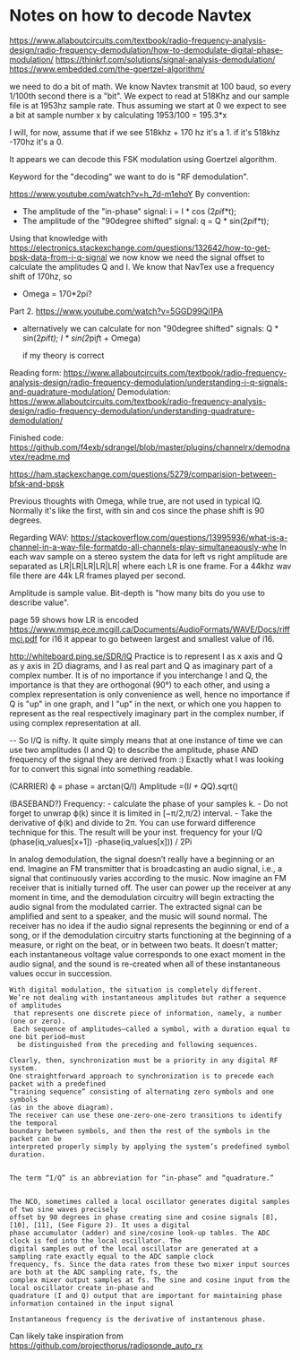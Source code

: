 # Notes on how to decode Navtex
https://www.allaboutcircuits.com/textbook/radio-frequency-analysis-design/radio-frequency-demodulation/how-to-demodulate-digital-phase-modulation/
https://thinkrf.com/solutions/signal-analysis-demodulation/
https://www.embedded.com/the-goertzel-algorithm/

we need to do a bit of math. We know Navtex transmit at 100 baud,
so every 1/100th second there is a "bit". We expect to read at
518Khz and our sample file is at 1953hz sample rate.
Thus assuming we start at 0 we expect to see a bit at
sample number x by calculating 1953/100 = 195.3*x

I will, for now, assume that if we see 518khz + 170 hz it's a 1.
if it's 518khz -170hz it's a 0.

It appears we can decode this FSK modulation using Goertzel algorithm.

Keyword for the "decoding" we want to do is "RF demodulation".

https://www.youtube.com/watch?v=h_7d-m1ehoY
By convention:
- The amplitude of the "in-phase" signal:
    i = I * cos (2*pi*f*t);
- The amplitude of the "90degree shifted" signal:
    q = Q * sin(2*pi*f*t);


Using that knowledge with
https://electronics.stackexchange.com/questions/132642/how-to-get-bpsk-data-from-i-q-signal
we now know we need the signal offset to calculate the amplitudes Q and I.
We know that NavTex use a frequency shift of 170hz, so
- Omega = 170*2pi?

Part 2.
https://www.youtube.com/watch?v=5GGD99Qi1PA

- alternatively we can calculate for non "90degree shifted" signals:
    Q * sin(2*pi*f*t);
    I * sin(2*pi*f*t + Omega)

    if my theory is correct



Reading form: https://www.allaboutcircuits.com/textbook/radio-frequency-analysis-design/radio-frequency-demodulation/understanding-i-q-signals-and-quadrature-modulation/
Demodulation: https://www.allaboutcircuits.com/textbook/radio-frequency-analysis-design/radio-frequency-demodulation/understanding-quadrature-demodulation/

Finished code: https://github.com/f4exb/sdrangel/blob/master/plugins/channelrx/demodnavtex/readme.md

https://ham.stackexchange.com/questions/5279/comparision-between-bfsk-and-bpsk


Previous thoughts with Omega, while true, are not used in typical IQ.
Normally it's like the first, with sin and cos since the phase shift is 90 degrees.

Regarding WAV: https://stackoverflow.com/questions/13995936/what-is-a-channel-in-a-wav-file-formatdo-all-channels-play-simultaneaously-whe
In each wav sample on a stereo system the data for left vs right amplitude
are separated as LR|LR|LR|LR|LR| where each LR is one frame.
For a 44khz wav file there are 44k LR frames played per second.

Amplitude is sample value. Bit-depth is "how many bits do you use to describe value".

page 59 shows how LR is encoded https://www.mmsp.ece.mcgill.ca/Documents/AudioFormats/WAVE/Docs/riffmci.pdf
for i16 it appear to go between largest and smallest value of i16.

http://whiteboard.ping.se/SDR/IQ
Practice is to represent I as x axis and Q as y axis in 2D diagrams, and I as real part and Q as imaginary part of a complex number.
 It is of no importance if you interchange I and Q, the importance is that they are orthogonal (90°) to each other,
  and using a complex representation is only convenience as well,
  hence no importance if Q is "up" in one graph,
  and I "up" in the next, or which one you happen to represent as the real respectively imaginary part in
   the complex number, if using complex representation at all.


-- So I/Q is nifty. It quite simply means that at one instance of time we can use two amplitudes (I and Q)
    to describe the amplitude, phase AND frequency of the signal they are derived from :) Exactly what
    I was looking for to convert this signal into something readable.

(CARRIER)
    ϕ = phase    = arctan(Q/I)
    Amplitude =(I*I + Q*Q).sqrt()

(BASEBAND?)
Frequency:
    - calculate the phase of your samples k.
    - Do not forget to unwrap ϕ(k) since it is limited in [−π/2,π/2) interval.
    - Take the derivative of ϕ(k) and divide to 2π.
      You can use forward difference technique for this. The result will be your inst. frequency for your I/Q
            (phase(iq_values[x+1]) -phase(iq_values[x])) / 2Pi


In analog demodulation, the signal doesn’t really have a beginning or an end. Imagine an FM transmitter that is broadcasting an audio signal, i.e., a signal that continuously varies according to the music. Now imagine an FM receiver that is initially turned off. The user can power up the receiver at any moment in time, and the demodulation circuitry will begin extracting the audio signal from the modulated carrier. The extracted signal can be amplified and sent to a speaker, and the music will sound normal. The receiver has no idea if the audio signal represents the beginning or end of a song, or if the demodulation circuitry starts functioning at the beginning of a measure, or right on the beat, or in between two beats. It doesn’t matter; each instantaneous voltage value corresponds to one exact moment in the audio signal, and the sound is re-created when all of these instantaneous values occur in succession.

    With digital modulation, the situation is completely different.
    We’re not dealing with instantaneous amplitudes but rather a sequence of amplitudes
     that represents one discrete piece of information, namely, a number (one or zero).
     Each sequence of amplitudes—called a symbol, with a duration equal to one bit period—must
      be distinguished from the preceding and following sequences.
    
    Clearly, then, synchronization must be a priority in any digital RF system.
    One straightforward approach to synchronization is to precede each packet with a predefined
    “training sequence” consisting of alternating zero symbols and one symbols
    (as in the above diagram).
    The receiver can use these one-zero-one-zero transitions to identify the temporal
    boundary between symbols, and then the rest of the symbols in the packet can be
    interpreted properly simply by applying the system’s predefined symbol duration.


    The term “I/Q” is an abbreviation for “in-phase” and “quadrature.”


    The NCO, sometimes called a local oscillator generates digital samples of two sine waves precisely
    offset by 90 degrees in phase creating sine and cosine signals [8], [10], [11], (See Figure 2). It uses a digital
    phase accumulator (adder) and sine/cosine look-up tables. The ADC clock is fed into the local oscillator. The
    digital samples out of the local oscillator are generated at a sampling rate exactly equal to the ADC sample clock
    frequency, fs. Since the data rates from these two mixer input sources are both at the ADC sampling rate, fs, the
    complex mixer output samples at fs. The sine and cosine input from the local oscillator create in-phase and
    quadrature (I and Q) output that are important for maintaining phase information contained in the input signal

    Instantaneous frequency is the derivative of instantenous phase. 

Can likely take inspiration from https://github.com/projecthorus/radiosonde_auto_rx

